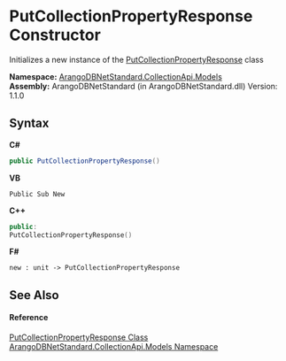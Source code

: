# PutCollectionPropertyResponse Constructor 
 

Initializes a new instance of the <a href="d63ae074-7302-6b21-634f-8b4a1af72c0a">PutCollectionPropertyResponse</a> class

**Namespace:**&nbsp;<a href="eddef630-2e74-9b99-ee5b-91305adea48b">ArangoDBNetStandard.CollectionApi.Models</a><br />**Assembly:**&nbsp;ArangoDBNetStandard (in ArangoDBNetStandard.dll) Version: 1.1.0

## Syntax

**C#**<br />
``` C#
public PutCollectionPropertyResponse()
```

**VB**<br />
``` VB
Public Sub New
```

**C++**<br />
``` C++
public:
PutCollectionPropertyResponse()
```

**F#**<br />
``` F#
new : unit -> PutCollectionPropertyResponse
```


## See Also


#### Reference
<a href="d63ae074-7302-6b21-634f-8b4a1af72c0a">PutCollectionPropertyResponse Class</a><br /><a href="eddef630-2e74-9b99-ee5b-91305adea48b">ArangoDBNetStandard.CollectionApi.Models Namespace</a><br />
